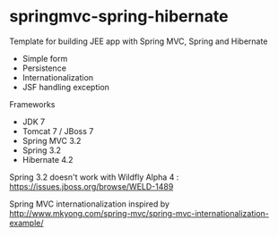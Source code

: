 springmvc-spring-hibernate
====================

Template for building JEE app with Spring MVC, Spring and Hibernate
- Simple form
- Persistence
- Internationalization
- JSF handling exception

Frameworks
- JDK 7
- Tomcat 7 / JBoss 7
- Spring MVC 3.2
- Spring 3.2
- Hibernate 4.2

Spring 3.2 doesn't work with Wildfly Alpha 4 : https://issues.jboss.org/browse/WELD-1489

Spring MVC internationalization inspired by http://www.mkyong.com/spring-mvc/spring-mvc-internationalization-example/
